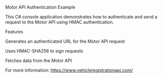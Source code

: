 Motor API Authentication Example

This C# console application demonstrates how to authenticate and send a request to the Motor API using HMAC authentication.

Features

Generates an authenticated URL for the Motor API request

Uses HMAC-SHA256 to sign requests

Fetches data from the Motor API

For more information: https://www.vehicleregistrationapi.com/
